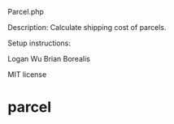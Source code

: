 Parcel.php

Description: Calculate shipping cost of parcels.

Setup instructions:

Logan Wu
Brian Borealis

MIT license
# parcel
